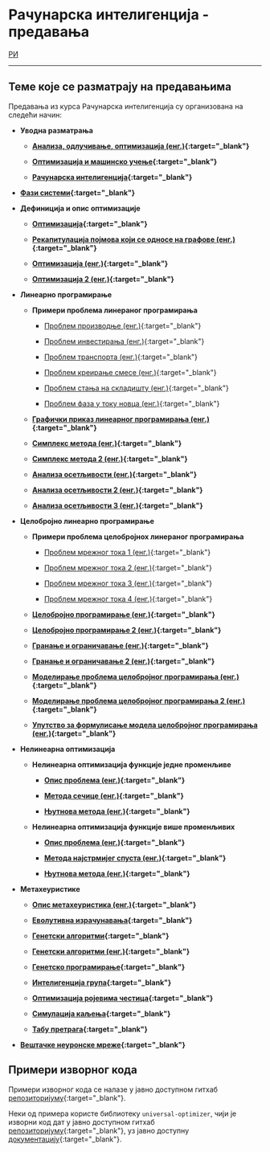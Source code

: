 # Рачунарска интелигенција - предавања

[РИ](../README.md)

---

## Теме које се разматрају на предавањима

Предавања из курса Рачунарска интелигенција су организована на следећи начин:

- **Уводна разматрања**

  - **[Анализа, одлучивање, оптимизација (енг.)](prezentacije/01-uvod/01_uvod_eng.pdf){:target="_blank"}**

  - **[Оптимизација и машинско учење](prezentacije/01-uvod/02-optimizacija-i-masinsko-ucenje.pdf){:target="_blank"}**

  - **[Рачунарска интелигенција](prezentacije/01-uvod/03-uvod-u-racunarsku-inteligenciju.pdf){:target="_blank"}**

- **[Фази системи](prezentacije/02-fazi-sistemi/01-fazi-sistemi.pdf){:target="_blank"}**

- **Дефиниција и опис оптимизације**

  - **[Оптимизација](prezentacije/03-optimizacija/01-optimizacija-uvod.pdf){:target="_blank"}**

  - **[Рекaпитулација појмова који се односе на графове (енг.)](prezentacije/03-optimizacija/02-grafovi-uvod-eng.pdf){:target="_blank"}**

  - **[Оптимизација (енг.)](prezentacije/03-optimizacija/03-optimizacija-uvod-1-eng.pdf){:target="_blank"}**

  - **[Оптимизација 2 (енг.)](prezentacije/03-optimizacija/04-optimizacija-uvod-2-eng.pdf){:target="_blank"}**

- **Линеарно програмирање**

  - **Примери проблема линераног програмирања**

    - [Проблем производње (енг.)](prezentacije/04-linearno-i-celobrojno-programiranje/04-01-linearno-programiranje/01-linearno-programiranje-proizvodnja-primer-eng.pdf){:target="_blank"}

    - [Проблем инвестирања (енг.)](prezentacije/04-linearno-i-celobrojno-programiranje/04-01-linearno-programiranje/02-linearno-programiranje-investirranje-primer-eng.pdf){:target="_blank"}

    - [Проблем транспорта (енг.)](prezentacije/04-linearno-i-celobrojno-programiranje/04-01-linearno-programiranje/03-linearno-programiranje-transport-primer-eng.pdf){:target="_blank"}

    - [Проблем креирање смесе (енг.)](prezentacije/04-linearno-i-celobrojno-programiranje/04-01-linearno-programiranje/04-linearno-programiranje-mesanje-primer-eng.pdf){:target="_blank"}
  
    - [Проблем стања на складишту (енг.)](prezentacije/04-linearno-i-celobrojno-programiranje/04-01-linearno-programiranje/05-linearno-programiranje-skladiste-primer-eng.pdf){:target="_blank"}
  
    - [Проблем фаза у току новца (енг.)](prezentacije/04-linearno-i-celobrojno-programiranje/04-01-linearno-programiranje/06-linearno-programiranje-faze-toka-novca-primer-eng.pdf){:target="_blank"}

  - **[Графички приказ линеарног програмирања (енг.)](prezentacije/04-linearno-i-celobrojno-programiranje/04-01-linearno-programiranje/07-linearno-programiranje-graficko-eng-gur.pdf){:target="_blank"}**

  - **[Симплекс метода (енг.)](prezentacije/04-linearno-i-celobrojno-programiranje/04-01-linearno-programiranje/08-simpleks-metoda-eng.pdf){:target="_blank"}**

  - **[Симплекс метода 2 (енг.)](prezentacije/04-linearno-i-celobrojno-programiranje/04-01-linearno-programiranje/08-simpleks-metoda-eng-gur.pdf){:target="_blank"}**

  - **[Анализа осетљивости (енг.)](prezentacije/04-linearno-i-celobrojno-programiranje/04-01-linearno-programiranje/09-analiza-osetljivosti-1-eng.pdf){:target="_blank"}**

  - **[Анализа осетљивости 2 (енг.)](prezentacije/04-linearno-i-celobrojno-programiranje/04-01-linearno-programiranje/10-analiza-osetljivosti-2-eng.pdf){:target="_blank"}**

  - **[Анализа осетљивости 3 (енг.)](prezentacije/04-linearno-i-celobrojno-programiranje/04-01-linearno-programiranje/10-analiza-osetljivosti-2-eng-gur.pdf){:target="_blank"}**

- **Целобројно линеарно програмирање**

  - **Примери проблема целобројнох линераног програмирања**

    - [Проблем мрежног тока 1 (енг.)](prezentacije/04-linearno-i-celobrojno-programiranje/04-02-celobrojno-programiranje/04-mezni-tok-primer-1-eng.pdf){:target="_blank"}

    - [Проблем мрежног тока 2 (енг.)](prezentacije/04-linearno-i-celobrojno-programiranje/04-02-celobrojno-programiranje/05-mrezni-tok-primer-2-eng.pdf){:target="_blank"}

    - [Проблем мрежног тока 3 (енг.)](prezentacije/04-linearno-i-celobrojno-programiranje/04-02-celobrojno-programiranje/06-merzni-tok-primer-3-eng.pdf){:target="_blank"}

    - [Проблем мрежног тока 4 (енг.)](prezentacije/04-linearno-i-celobrojno-programiranje/04-02-celobrojno-programiranje/07-merzni-tok-primer-4-eng.pdf){:target="_blank"}

  - **[Целобројно програмирање (енг.)](prezentacije/04-linearno-i-celobrojno-programiranje/04-02-celobrojno-programiranje/01-celobrojno-programiranje-eng.pdf){:target="_blank"}**

  - **[Целобројно програмирање 2 (енг.)](prezentacije/04-linearno-i-celobrojno-programiranje/04-02-celobrojno-programiranje/01-celobrojno-programiranje-eng-mit.pdf){:target="_blank"}**

  - **[Гранање и ограничавање (енг.)](prezentacije/04-linearno-i-celobrojno-programiranje/04-02-celobrojno-programiranje/02-grananje-i-ogranicavanje-eng.pdf){:target="_blank"}**

  - **[Гранање и ограничавање 2 (енг.)](prezentacije/04-linearno-i-celobrojno-programiranje/04-02-celobrojno-programiranje/02-grananje-i-ogranicavanje-i-lr-eng-mit.pdf){:target="_blank"}**

  - **[Моделирање проблема целобројног програмирања (енг.)](prezentacije/04-linearno-i-celobrojno-programiranje/04-02-celobrojno-programiranje/08-razni-problemi-celobrojnog-programiranja-eng.pdf){:target="_blank"}**

  - **[Моделирање проблема целобројног програмирања 2 (енг.)](prezentacije/04-linearno-i-celobrojno-programiranje/04-02-celobrojno-programiranje/08-razni-problemi-celobrojnog-programiranja-eng-mit.pdf){:target="_blank"}**

  - **[Упутство за формулисање модела целобројног програмирања (енг.)](prezentacije/04-linearno-i-celobrojno-programiranje/04-02-celobrojno-programiranje/09-uputstvo-za-formulisanje-ilp-modela-eng.pdf){:target="_blank"}**

- **Нелинеарна оптимизација**

  - **Нелинеарна оптимизација функције једне променљиве**
  
    - **[Опис проблема (енг.)](prezentacije/05-nelinearna-optimizacija/05-01-univarijabilna-nelinearna-optimizacija/01-nelinearna-optimizacija-uvod-eng.pdf){:target="_blank"}**

    - **[Метода сечице (енг.)](prezentacije/05-nelinearna-optimizacija/05-01-univarijabilna-nelinearna-optimizacija/02-nelinearna-optimizacija-secica-eng%20.pdf){:target="_blank"}**

    - **[Њутнова метода (енг.)](prezentacije/05-nelinearna-optimizacija/05-01-univarijabilna-nelinearna-optimizacija/03-nelinearna-optimizacija-njutn-eng.pdf){:target="_blank"}**

  - **Нелинеарна оптимизација функције више променљивих**
  
    - **[Опис проблема (енг.)](prezentacije/05-nelinearna-optimizacija/05-02-multivarijabilna-nelinearna-optimizacija/01-nelinearna-optimizacija-uvod-eng.pdf){:target="_blank"}**

    - **[Метода најстрмијег спуста (енг.)](prezentacije/05-nelinearna-optimizacija/05-02-multivarijabilna-nelinearna-optimizacija/02-nelinearna-optimizacija-najstrmiji-spust-eng%20.pdf){:target="_blank"}**

    - **[Њутнова метода (енг.)](prezentacije/05-nelinearna-optimizacija/05-02-multivarijabilna-nelinearna-optimizacija/03-nelinearna-optimizacija-njutn-eng.pdf){:target="_blank"}**

- **Метахеуристике**

  - **[Опис метахеуристика (енг.)](prezentacije/06-metaheuristike/01-metaheuristike-eng.pdf){:target="_blank"}**

  - **[Еволутивна израчунавања](prezentacije/06-metaheuristike/02-evolutivna-izracunavanja.pdf){:target="_blank"}**

  - **[Генетски алгоритми](prezentacije/06-metaheuristike/03-genetski-algoritmi.pdf){:target="_blank"}**

  - **[Генетски алгоритми (енг.)](prezentacije/06-metaheuristike/03-genettski-algoritmi-eng.pdf){:target="_blank"}**

  - **[Генетско програмирање](prezentacije/06-metaheuristike/04-genetsko-programiranje.pdf){:target="_blank"}**

  - **[Интелигенција група](prezentacije/06-metaheuristike/05-inteligencija-grupa.pdf){:target="_blank"}**

  - **[Оптимизација ројевима честица](prezentacije/06-metaheuristike/06-optimizacija-rojevima-cestica.pdf){:target="_blank"}**

  - **[Симулација каљења](prezentacije/06-metaheuristike/07-simulacija-kaljenja-eng.pdf){:target="_blank"}**

  - **[Табу претрага](prezentacije/06-metaheuristike/08-tabu-pretraga-eng.pdf){:target="_blank"}**

- **[Вештачке неуронске мреже](prezentacije/07-vestacke-neuronske-mreze/01-vestacke-neuronske-mreze.pdf){:target="_blank"}**

## Примери изворног кода

Примери изворног кода се налазе у јавно доступном гитхаб [репозиторијуму](https://github.com/matf-r-i/primeri-predavanja.git){:target="_blank"}.

Неки од примера користе библиотеку `universal-optimizer`, чији је изворни код дат у јавно доступном гитхаб [репозиторијуму](https://github.com/vladofilipovic/universal-optimizer){:target="_blank"}, уз јавно доступну [документацију](https://vladofilipovic.github.io/universal-optimizer/){:target="_blank"}.
